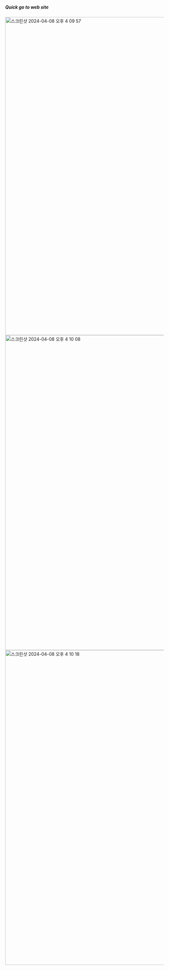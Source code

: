 <h5>
Quick go to web site
</h5>

<img width="1009" alt="스크린샷 2024-04-08 오후 4 09 57" src="https://github.com/hwan0309/Camping.Web/assets/154872340/fadf99f7-0ff9-41bc-ad4c-e743ef7cd76c">

<img width="999" alt="스크린샷 2024-04-08 오후 4 10 08" src="https://github.com/hwan0309/Camping.Web/assets/154872340/9b67c067-5e7f-49b8-abdf-9ff1dba93b52">

<img width="999" alt="스크린샷 2024-04-08 오후 4 10 18" src="https://github.com/hwan0309/Camping.Web/assets/154872340/11bff175-4ed5-443d-9f7b-305d4a300936">
